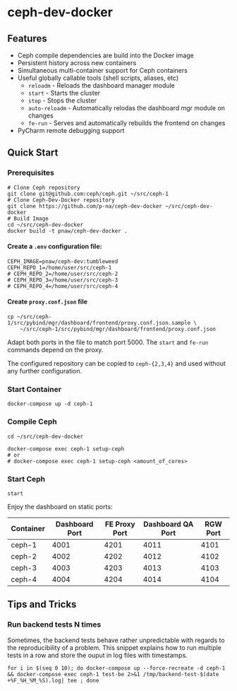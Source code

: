 # ceph-dev-docker

## Features

- Ceph compile dependencies are build into the Docker image
- Persistent history across new containers
- Simultaneous multi-container support for Ceph containers
- Useful globally callable tools (shell scripts, aliases, etc)
    - `reloadm`      - Reloads the dashboard manager module
    - `start`        - Starts the cluster
    - `stop`         - Stops the cluster
    - `auto-reloadm` - Automatically relodas the dashboard mgr module on
                       changes
    - `fe-run`       - Serves and automatically rebuilds the frontend on
                       changes
- PyCharm remote debugging support

## Quick Start

### Prerequisites

```
# Clone Ceph repository
git clone git@github.com:ceph/ceph.git ~/src/ceph-1
# Clone Ceph-Dev-Docker repository
git clone https://github.com/p-na/ceph-dev-docker ~/src/ceph-dev-docker
# Build Image
cd ~/src/ceph-dev-docker
docker build -t pnaw/ceph-dev-docker .
```

#### Create a `.env` configuration file:

```
CEPH_IMAGE=pnaw/ceph-dev:tumbleweed
CEPH_REPO_1=/home/user/src/ceph-1
# CEPH_REPO_2=/home/user/src/ceph-2
# CEPH_REPO_3=/home/user/src/ceph-3
# CEPH_REPO_4=/home/user/src/ceph-4
```

#### Create `proxy.conf.json` file

```
cp ~/src/ceph-1/src/pybind/mgr/dashboard/frontend/proxy.conf.json.sample \
    ~/src/ceph-1/src/pybind/mgr/dashboard/frontend/proxy.conf.json
```

Adapt both ports in the file to match port 5000. The `start` and `fe-run`
commands depend on the proxy.

The configured repository can be copied to `ceph-{2,3,4}` and used without any
further configuration.

### Start Container 

```
docker-compose up -d ceph-1
```

### Compile Ceph

```
cd ~/src/ceph-dev-docker

docker-compose exec ceph-1 setup-ceph
# or
# docker-compose exec ceph-1 setup-ceph <amount_of_cores>
```

### Start Ceph 

```
start
```

Enjoy the dashboard on static ports:

| Container | Dashboard Port | FE Proxy Port | Dashboard QA Port | RGW Port |
|-----------|----------------|---------------|-------------------|----------|
| ceph-1    | 4001           | 4201          | 4011              | 4101     |
| ceph-2    | 4002           | 4202          | 4012              | 4102     |
| ceph-3    | 4003           | 4203          | 4013              | 4103     |
| ceph-4    | 4004           | 4204          | 4014              | 4104     |


## Tips and Tricks

### Run backend tests N times

Sometimes, the backend tests behave rather unpredictable with regards to the reproducibility of a problem.  This snippet explains how to run multiple tests in a row and store the ouput in log files with timestamps.

```
for i in $(seq 0 10); do docker-compose up --force-recreate -d ceph-1 && docker-compose exec ceph-1 test-be 2>&1 /tmp/backend-test-$(date +%F_%H_%M_%S).log| tee ; done
```
